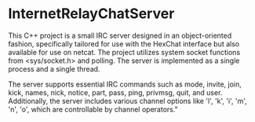 # InternetRelayChatServer

This C++ project is a small IRC server designed in an object-oriented fashion, specifically tailored for use with the HexChat interface but also available for use on netcat. The project utilizes system socket functions from <sys/socket.h> and polling. The server is implemented as a single process and a single thread.

The server supports essential IRC commands such as mode, invite, join, kick, names, nick, notice, part, pass, ping, privmsg, quit, and user. Additionally, the server includes various channel options like 'l', 'k', 'i', 'm', 'n', 'o', which are controllable by channel operators."
